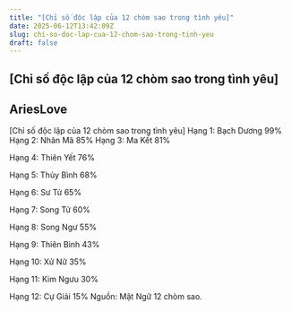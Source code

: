 ```yaml
---
title: "[Chỉ số độc lập của 12 chòm sao trong tình yêu]"
date: 2025-06-12T13:42:09Z
slug: chi-so-doc-lap-cua-12-chom-sao-trong-tinh-yeu
draft: false
---
```


## [Chỉ số độc lập của 12 chòm sao trong tình yêu]

## AriesLove

[Chỉ số độc lập của 12 chòm sao trong tình yêu] 
Hạng 1: Bạch Dương 99%
Hạng 2: Nhân Mã 85%
Hạng 3: Ma Kết 81%

Hạng 4: Thiên Yết 76%

Hạng 5: Thủy Bình 68% 

Hạng 6: Sư Tử 65%

Hạng 7: Song Tử 60% 

Hạng 8: Song Ngư 55%

Hạng 9: Thiên Bình 43%

Hạng 10: Xử Nữ 35% 

Hạng 11: Kim Ngưu 30%

Hạng 12: Cự Giải 15% 
Nguồn: Mật Ngữ 12 chòm sao.